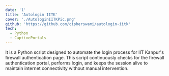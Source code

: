 ```yaml
---
date: '1'
title: 'Autologin IITK'
cover: './AutologinIITKPic.png'
github: 'https://github.com/cipherswami/autologin-iitk'
tech:
  - Python
  - CaptivePortals
---
```


It is a Python script designed to automate the login process for IIT Kanpur's firewall authentication page. This script continuously checks for the firewall authentication portal, performs login, and keeps the session alive to maintain internet connectivity without manual intervention.

